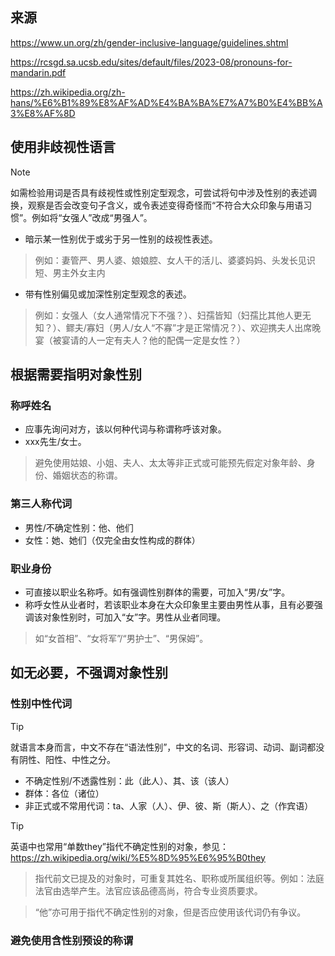 ## 来源

https://www.un.org/zh/gender-inclusive-language/guidelines.shtml

https://rcsgd.sa.ucsb.edu/sites/default/files/2023-08/pronouns-for-mandarin.pdf

https://zh.wikipedia.org/zh-hans/%E6%B1%89%E8%AF%AD%E4%BA%BA%E7%A7%B0%E4%BB%A3%E8%AF%8D

## 使用非歧视性语言

> [!NOTE]
> 如需检验用词是否具有歧视性或性别定型观念，可尝试将句中涉及性别的表述调换，观察是否会改变句子含义，或令表述变得奇怪而“不符合大众印象与用语习惯”。例如将“女强人”改成“男强人”。

- 暗示某一性别优于或劣于另一性别的歧视性表述。

> 例如：妻管严、男人婆、娘娘腔、女人干的活儿、婆婆妈妈、头发长见识短、男主外女主内

- 带有性别偏见或加深性别定型观念的表述。

> 例如：女强人（女人通常情况下不强？）、妇孺皆知（妇孺比其他人更无知？）、鳏夫/寡妇（男人/女人“不寡”才是正常情况？）、欢迎携夫人出席晚宴（被宴请的人一定有夫人？他的配偶一定是女性？）

## 根据需要指明对象性别

### 称呼姓名

- 应事先询问对方，该以何种代词与称谓称呼该对象。
- xxx先生/女士。

> 避免使用姑娘、小姐、夫人、太太等非正式或可能预先假定对象年龄、身份、婚姻状态的称谓。

### 第三人称代词

- 男性/不确定性别：他、他们
- 女性：她、她们（仅完全由女性构成的群体）

### 职业身份

- 可直接以职业名称呼。如有强调性别群体的需要，可加入“男/女”字。
- 称呼女性从业者时，若该职业本身在大众印象里主要由男性从事，且有必要强调该对象性别时，可加入“女”字。男性从业者同理。

> 如“女首相”、“女将军”/“男护士”、“男保姆”。

## 如无必要，不强调对象性别

### 性别中性代词

> [!TIP]
> 就语言本身而言，中文不存在“语法性别”，中文的名词、形容词、动词、副词都没有阴性、阳性、中性之分。

- 不确定性别/不透露性别：此（此人）、其、该（该人）
- 群体：各位（诸位）
- 非正式或不常用代词：ta、人家（人）、伊、彼、斯（斯人）、之（作宾语）

> [!TIP]
> 英语中也常用“单数they”指代不确定性别的对象，参见：https://zh.wikipedia.org/wiki/%E5%8D%95%E6%95%B0they

> 指代前文已提及的对象时，可重复其姓名、职称或所属组织等。例如：法庭法官由选举产生。法官应该品德高尚，符合专业资质要求。

> “他”亦可用于指代不确定性别的对象，但是否应使用该代词仍有争议。

### 避免使用含性别预设的称谓
